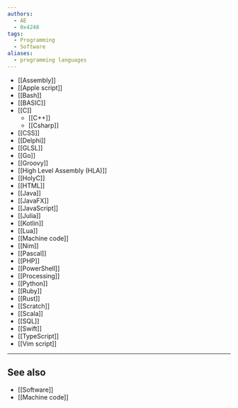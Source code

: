 ```yaml
---
authors:
  - AE
  - 0x4248
tags:
  - Programming
  - Software
aliases:
  - programming languages
---
```

- [[Assembly]]
- [[Apple script]]
- [[Bash]]
- [[BASIC]]
- [[C]]
	- [[C++]]
	- [[Csharp]]
- [[CSS]]
- [[Delphi]]
- [[GLSL]]
- [[Go]]
- [[Groovy]]
- [[High Level Assembly (HLA)]]
- [[HolyC]]
- [[HTML]]
- [[Java]]
- [[JavaFX]]
- [[JavaScript]]
- [[Julia]]
- [[Kotlin]]
- [[Lua]]
- [[Machine code]]
- [[Nim]]
- [[Pascal]]
- [[PHP]]
- [[PowerShell]]
- [[Processing]]
- [[Python]]
- [[Ruby]]
- [[Rust]]
- [[Scratch]]
- [[Scala]]
- [[SQL]]
- [[Swift]]
- [[TypeScript]]
- [[Vim script]]

___
## See also
- [[Software]]
- [[Machine code]]